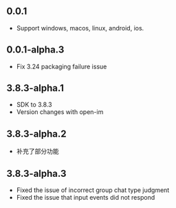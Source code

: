 ## 0.0.1

- Support windows, macos, linux, android, ios.

## 0.0.1-alpha.3

- Fix 3.24 packaging failure issue

## 3.8.3-alpha.1

- SDK to 3.8.3
- Version changes with open-im

## 3.8.3-alpha.2

- 补充了部分功能

## 3.8.3-alpha.3

- Fixed the issue of incorrect group chat type judgment
- Fixed the issue that input events did not respond
